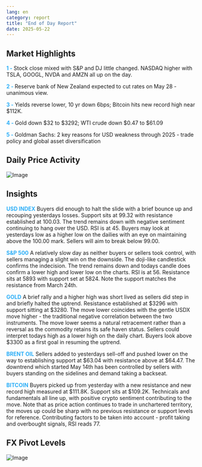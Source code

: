 ```yaml
---
lang: en
category: report
title: "End of Day Report"
date: 2025-05-22
---
```



<h2>Market Highlights</h2>
<strong style="color: #2caef7;">1 - </strong> Stock close mixed with S&P and DJ little changed. NASDAQ higher with TSLA, GOOGL, NVDA and AMZN all up on the day.

<strong style="color: #2caef7;">2 - </strong> Reserve bank of New Zealand expected to cut rates on May 28 - unanimous view.

<strong style="color: #2caef7;">3 - </strong> Yields reverse lower, 10 yr down 6bps;  Bitcoin hits new record high near $112K.

<strong style="color: #2caef7;">4 - </strong> Gold down $32 to $3292; WTI crude down $0.47 to $61.09

<strong style="color: #2caef7;">5 - </strong> Goldman Sachs: 2 key reasons for USD weakness through 2025 - trade policy and global asset diversification



<h2>Daily Price Activity</h2>
<img src="https://markleighedu.github.io/img/May-2025/22-May-2025/price.jpg" alt="Image"/>

<h2>Insights</h2>
<strong style="color: #2caef7;">USD INDEX</strong> Buyers did enough to halt the slide with a brief bounce up and recouping yesterdays losses. Support sits at 99.32 with resistance established at 100.03. The trend remains down with negative sentiment continuing to hang over the USD. RSI is at 45. Buyers may look at yesterdays low as a higher low on the dailies with an eye on maintaining above the 100.00 mark. Sellers will aim to break below 99.00.

<strong style="color: #2caef7;">S&P 500</strong> A relatively slow day as neither buyers or sellers took control, with sellers managing a slight win on the downside. The doji-like candlestick confirms the indecision. The trend remains down and todays candle does confirm a lower high and lower low on the charts. RSI is at 56. Resistance sits at 5893 with support set at 5824. Note the support matches the resistance from March 24th.

<strong style="color: #2caef7;">GOLD</strong> A brief rally and a higher high was short lived as sellers did step in and briefly halted the uptrend. Resistance established at $3296 with support sitting at $3280. The move lower coincides with the gentle USDX move higher - the traditional negative correlation between the two instruments. The move lower seems a natural retracement rather than a reversal as the commodity retains its safe haven status. Sellers could interpret todays high as a lower high on the daily chart. Buyers look above $3300 as a first goal in resuming the uptrend.

<strong style="color: #2caef7;">BRENT OIL</strong> Sellers added to yesterdays sell-off and pushed lower on the way to establishing support at $63.04 with resistance above at $64.47. The downtrend which started May 14th has been controlled by sellers with buyers standing on the sidelines and demand taking a backseat.

<strong style="color: #2caef7;">BITCOIN</strong> Buyers picked up from yesterday with a new resistance and new record high measured at $111.8K. Support sits at $109.2K. Technicals and fundamentals all line up, with positive crypto sentiment contributing to the move. Note that as price action continues to trade in unchartered territory, the moves up could be sharp with no previous resistance or support levels for reference. Contributing factors to be taken into account - profit taking and overbought signals, RSI reads 77.



<h2>FX Pivot Levels</h2>
<img src="https://markleighedu.github.io/img/May-2025/22-May-2025/pivot.jpg" alt="Image"/>